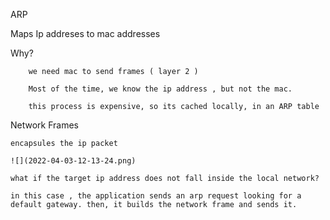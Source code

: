 ARP

Maps Ip addreses to mac addresses

Why?

```
    we need mac to send frames ( layer 2 )

    Most of the time, we know the ip address , but not the mac. 
    
    this process is expensive, so its cached locally, in an ARP table 
```

Network Frames

```
encapsules the ip packet

![](2022-04-03-12-13-24.png)

what if the target ip address does not fall inside the local network?

in this case , the application sends an arp request looking for a default gateway. then, it builds the network frame and sends it. 
```
